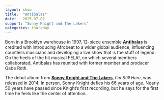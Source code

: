 ```yaml
---
layout: show
title:  "Antibalas"
date:   2015-07-02
support: "Sonny Knight and The Lakers"
categories: thursday
---
```


Born in a Brooklyn warehouse in 1997, 12-piece ensemble **[Antibalas](http://antibalas.com "Antibalas")** is credited with introducing Afrobeat to a wider global audience, influencing countless musicians and developing a live show that is the stuff of legend. On the heels of the hit musical FELA!, on which several members collaborated, Antibalas has reunited with former member and producer Gabe Roth.

The debut album from **[Sonny Knight and The Lakers](http://sonnyknight.com "Sonny Knight and The Lakers")**, *I’m Still Here*, was released in 2014. In person, Sonny Knight defies his 66 years of age. Nearly 50 years have passed since Knight’s first recording, but he says for the first time he feels like the center of attention.